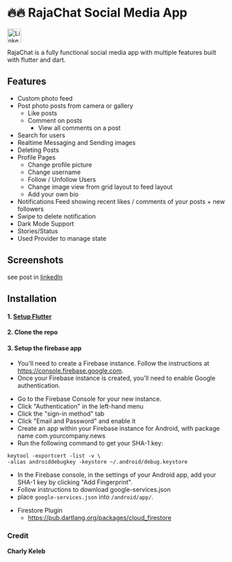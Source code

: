 # 🔥🔥 RajaChat Social Media App  <a href="https://www.linkedin.com/in/rachid-jedata">
  <img src="https://upload.wikimedia.org/wikipedia/commons/thumb/8/81/LinkedIn_icon.svg/2048px-LinkedIn_icon.svg.png" width="32" height="32" alt="LinkedIn">
</a>



RajaChat is a fully functional social media app with multiple features built with flutter and dart.

## Features

* Custom photo feed
* Post photo posts from camera or gallery
    * Like posts
    * Comment on posts
        * View all comments on a post
* Search for users
* Realtime Messaging and Sending images
* Deleting Posts
* Profile Pages
    * Change profile picture
    * Change username
    * Follow / Unfollow Users
    * Change image view from grid layout to feed layout
    * Add your own bio
* Notifications Feed showing recent likes / comments of your posts + new followers
* Swipe to delete notification
* Dark Mode Support
* Stories/Status
* Used Provider to manage state

## Screenshots

<div>
  see post in <a href="https://www.linkedin.com/feed/update/urn:li:activity:7387505991480791040/">linkedIn</a>
</div>

## Installation

#### 1. [Setup Flutter](https://flutter.dev/docs/get-started/install)

#### 2. Clone the repo

#### 3. Setup the firebase app

- You'll need to create a Firebase instance. Follow the instructions
  at https://console.firebase.google.com.
- Once your Firebase instance is created, you'll need to enable Google authentication.

* Go to the Firebase Console for your new instance.
* Click "Authentication" in the left-hand menu
* Click the "sign-in method" tab
* Click "Email and Password" and enable it
* Create an app within your Firebase instance for Android, with package name com.yourcompany.news
* Run the following command to get your SHA-1 key:

```
keytool -exportcert -list -v \
-alias androiddebugkey -keystore ~/.android/debug.keystore
```

* In the Firebase console, in the settings of your Android app, add your SHA-1 key by clicking "Add
  Fingerprint".
* Follow instructions to download google-services.json
* place `google-services.json` into `/android/app/`.

- Firestore Plugin
    - https://pub.dartlang.org/packages/cloud_firestore



### Credit 
**Charly Keleb**
